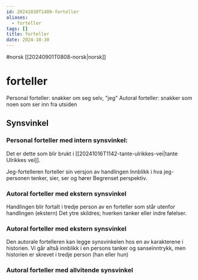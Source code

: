 ```yaml
---
id: 20241030T1409-forteller
aliases:
  - forteller
tags: []
title: forteller
date: 2024-10-30
---
```


#norsk [[20240901T0808-norsk|norsk]]

# forteller

Personal forteller: snakker om seg selv, "jeg"
Autoral forteller: snakker som noen som ser inn fra utsiden

## Synsvinkel

### Personal forteller med intern synsvinkel:

Det er dette som blir brukt i [[20241016T1142-tante-ulrikkes-vei|tante Ulrikkes vei]].

Jeg-fortelleren forteller sin versjon av handlingen
Innblikk i hva jeg-personen tenker, sier, ser og hører
Begrenset perspektiv.

### Autoral forteller med ekstern synsvinkel

Handlingen blir fortalt i tredje person av en forteller som står utenfor handlingen (ekstern)
Det ytre skildres; hverken tanker eller indre følelser.

### Autoral forteller med ekstern synsvinkel

Den autorale fortelleren kan legge synsvinkelen hos en av karakterene i historien. Vi går altså innblikk i en persons tanker og sanseinntrykk, men historien er skrevet i tredje person (han eller hun)

### Autoral forteller med allvitende synsvinkel
